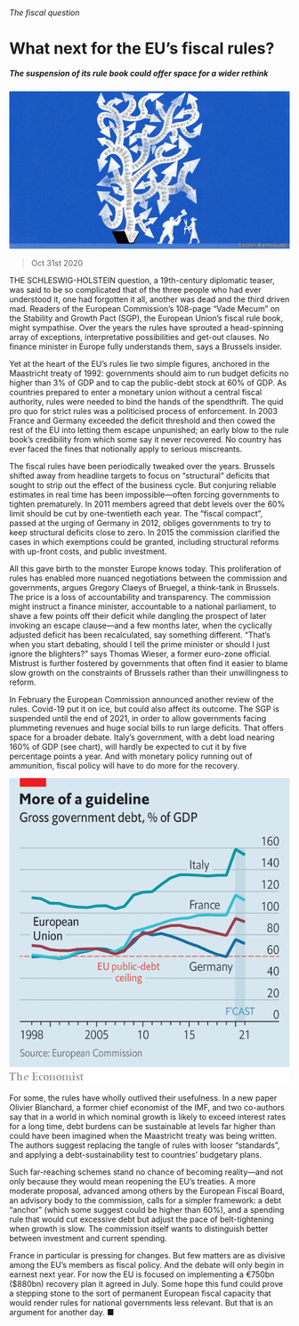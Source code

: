 ###### The fiscal question

# What next for the EU’s fiscal rules? 

##### The suspension of its rule book could offer space for a wider rethink 

![image](images/20201031_fnd001.jpg) 

> Oct 31st 2020 

THE SCHLESWIG-HOLSTEIN question, a 19th-century diplomatic teaser, was said to be so complicated that of the three people who had ever understood it, one had forgotten it all, another was dead and the third driven mad. Readers of the European Commission’s 108-page “Vade Mecum” on the Stability and Growth Pact (SGP), the European Union’s fiscal rule book, might sympathise. Over the years the rules have sprouted a head-spinning array of exceptions, interpretative possibilities and get-out clauses. No finance minister in Europe fully understands them, says a Brussels insider.

Yet at the heart of the EU’s rules lie two simple figures, anchored in the Maastricht treaty of 1992: governments should aim to run budget deficits no higher than 3% of GDP and to cap the public-debt stock at 60% of GDP. As countries prepared to enter a monetary union without a central fiscal authority, rules were needed to bind the hands of the spendthrift. The quid pro quo for strict rules was a politicised process of enforcement. In 2003 France and Germany exceeded the deficit threshold and then cowed the rest of the EU into letting them escape unpunished; an early blow to the rule book’s credibility from which some say it never recovered. No country has ever faced the fines that notionally apply to serious miscreants.


The fiscal rules have been periodically tweaked over the years. Brussels shifted away from headline targets to focus on “structural” deficits that sought to strip out the effect of the business cycle. But conjuring reliable estimates in real time has been impossible—often forcing governments to tighten prematurely. In 2011 members agreed that debt levels over the 60% limit should be cut by one-twentieth each year. The “fiscal compact”, passed at the urging of Germany in 2012, obliges governments to try to keep structural deficits close to zero. In 2015 the commission clarified the cases in which exemptions could be granted, including structural reforms with up-front costs, and public investment.

All this gave birth to the monster Europe knows today. This proliferation of rules has enabled more nuanced negotiations between the commission and governments, argues Gregory Claeys of Bruegel, a think-tank in Brussels. The price is a loss of accountability and transparency. The commission might instruct a finance minister, accountable to a national parliament, to shave a few points off their deficit while dangling the prospect of later invoking an escape clause—and a few months later, when the cyclically adjusted deficit has been recalculated, say something different. “That’s when you start debating, should I tell the prime minister or should I just ignore the blighters?” says Thomas Wieser, a former euro-zone official. Mistrust is further fostered by governments that often find it easier to blame slow growth on the constraints of Brussels rather than their unwillingness to reform.

In February the European Commission announced another review of the rules. Covid-19 put it on ice, but could also affect its outcome. The SGP is suspended until the end of 2021, in order to allow governments facing plummeting revenues and huge social bills to run large deficits. That offers space for a broader debate. Italy’s government, with a debt load nearing 160% of GDP (see chart), will hardly be expected to cut it by five percentage points a year. And with monetary policy running out of ammunition, fiscal policy will have to do more for the recovery.

![image](images/20201031_FNC049.png) 


For some, the rules have wholly outlived their usefulness. In a new paper Olivier Blanchard, a former chief economist of the IMF, and two co-authors say that in a world in which nominal growth is likely to exceed interest rates for a long time, debt burdens can be sustainable at levels far higher than could have been imagined when the Maastricht treaty was being written. The authors suggest replacing the tangle of rules with looser “standards”, and applying a debt-sustainability test to countries’ budgetary plans.

Such far-reaching schemes stand no chance of becoming reality—and not only because they would mean reopening the EU’s treaties. A more moderate proposal, advanced among others by the European Fiscal Board, an advisory body to the commission, calls for a simpler framework: a debt “anchor” (which some suggest could be higher than 60%), and a spending rule that would cut excessive debt but adjust the pace of belt-tightening when growth is slow. The commission itself wants to distinguish better between investment and current spending.

France in particular is pressing for changes. But few matters are as divisive among the EU’s members as fiscal policy. And the debate will only begin in earnest next year. For now the EU is focused on implementing a €750bn ($880bn) recovery plan it agreed in July. Some hope this fund could prove a stepping stone to the sort of permanent European fiscal capacity that would render rules for national governments less relevant. But that is an argument for another day. ■


